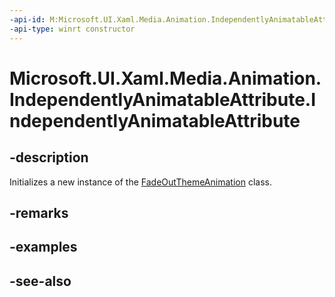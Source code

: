 ```yaml
---
-api-id: M:Microsoft.UI.Xaml.Media.Animation.IndependentlyAnimatableAttribute.#ctor
-api-type: winrt constructor
---
```


<!-- Method syntax
public IndependentlyAnimatableAttribute()
-->

# Microsoft.UI.Xaml.Media.Animation.IndependentlyAnimatableAttribute.IndependentlyAnimatableAttribute

## -description
Initializes a new instance of the [FadeOutThemeAnimation](independentlyanimatableattribute.md) class.

## -remarks

## -examples

## -see-also

